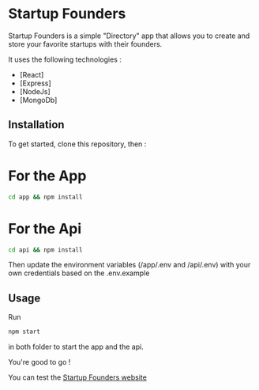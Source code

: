 # Startup Founders

Startup Founders is a simple "Directory" app that allows you to create and store your favorite startups with their founders.

It uses the following technologies :

- [React]
- [Express]
- [NodeJs]
- [MongoDb]


## Installation

To get started, clone this repository, then :

# For the App

```bash
cd app && npm install
```

# For the Api

```bash
cd api && npm install
```

Then update the environment variables (/app/.env and /api/.env) with your own credentials based on the .env.example 


## Usage

Run 
```bash
npm start
```
in both folder to start the app and the api.

You're good to go !

You can test the [Startup Founders website](https://startupfounders.netlify.app/)
